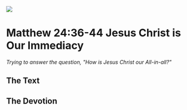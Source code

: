 <img class="intro-right" src="/images/art-matthew.jpg">

# Matthew 24:36-44 Jesus Christ is Our Immediacy

*Trying to answer the question, "How is Jesus Christ our All-in-all?"*

## The Text

## The Devotion